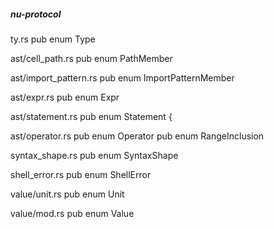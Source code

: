 
##### nu-protocol

ty.rs
pub enum Type

ast/cell_path.rs
pub enum PathMember

ast/import_pattern.rs
pub enum ImportPatternMember

ast/expr.rs
pub enum Expr

ast/statement.rs
pub enum Statement {

ast/operator.rs
pub enum Operator
pub enum RangeInclusion

syntax_shape.rs
pub enum SyntaxShape  

shell_error.rs
pub enum ShellError  

value/unit.rs
pub enum Unit  

value/mod.rs
pub enum Value  
